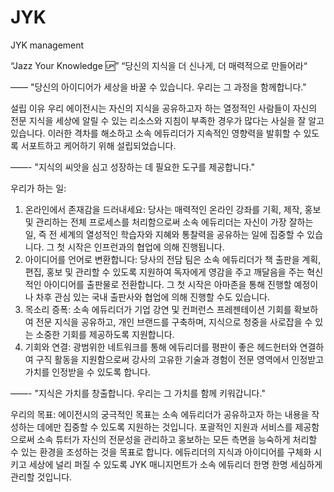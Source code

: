 # JYK
JYK management 

“Jazz Your Knowledge 🆙”
“당신의 지식을 더 신나게, 더 매력적으로 만들어라“

——
"당신의 아이디어가 세상을 바꿀 수 있습니다. 우리는 그 과정을 함께합니다."

설립 이유
우리 에이전시는 자신의 지식을 공유하고자 하는 열정적인 사람들이 자신의 전문 지식을 세상에 알릴 수 있는 리소스와 지침이 부족한 경우가 많다는 사실을 잘 알고 있습니다. 이러한 격차를 해소하고 소속 에듀리더가 지속적인 영향력을 발휘할 수 있도록 서포트하고 케어하기 위해 설립되었습니다.

——-
"지식의 씨앗을 심고 성장하는 데 필요한 도구를 제공합니다."

우리가 하는 일:
1. 온라인에서 존재감을 드러내세요: 당사는 매력적인 온라인 강좌를 기획, 제작, 홍보 및 관리하는 전체 프로세스를 처리함으로써 소속 에듀리더는 자신이 가장 잘하는 일, 즉 전 세계의 열성적인 학습자와 지혜와 통찰력을 공유하는 일에 집중할 수 있습니다. 그 첫 시작은 인프런과의 협업에 의해 진행됩니다.
2. 아이디어를 언어로 변환합니다: 당사의 전담 팀은 소속 에듀리더가 책 출판을 계획, 편집, 홍보 및 관리할 수 있도록 지원하여 독자에게 영감을 주고 깨달음을 주는 혁신적인 아이디어를 출판물로 전환합니다. 그 첫 시작은 아마존을 통해 진행할 예정이나 차후 관심 있는 국내 출판사와 협업에 의해 진행할 수도 있습니다.
3. 목소리 증폭: 소속 에듀리더가 기업 강연 및 컨퍼런스 프레젠테이션 기회를 확보하여 전문 지식을 공유하고, 개인 브랜드를 구축하며, 지식으로 청중을 사로잡을 수 있는 소중한 기회를 제공하도록 지원합니다.
4. 기회와 연결: 광범위한 네트워크를 통해 에듀리더를 평판이 좋은 헤드헌터와 연결하여 구직 활동을 지원함으로써 강사의 고유한 기술과 경험이 전문 영역에서 인정받고 가치를 인정받을 수 있도록 합니다.

——-
"지식은 가치를 창출합니다. 우리는 그 가치를 함께 키워갑니다."

우리의 목표:
에이전시의 궁극적인 목표는 소속 에듀리더가 공유하고자 하는 내용을 작성하는 데에만 집중할 수 있도록 지원하는 것입니다. 포괄적인 지원과 서비스를 제공함으로써 소속 튜터가 자신의 전문성을 관리하고 홍보하는 모든 측면을 능숙하게 처리할 수 있는 환경을 조성하는 것을 목표로 합니다. 에듀리더의 지식과 아이디어를 구체화 시키고 세상에 널리 퍼질 수 있도록 JYK 매니지먼트가 소속 에듀리더 한명 한명 세심하게 관리할 것입니다.
